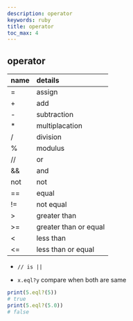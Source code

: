 ```yaml
---
description: operator
keywords: ruby
title: operator
toc_max: 4
---
```


## operator

| name | details      |
| :------------- | :------------- |
| =       | assign       |
|+|add|
|-|subtraction|
|*|multiplacation|
|/|division|
|%|modulus|
|//| or|
|&&|and|
|not|not|
|==|equal|
|!=|not equal|
|>|greater than|
|>=|greater than or equal|
|<| less than|
|<=|less than or equal|

* `// is ||`

* `x.eql?y` compare when both are same

```rb
print(5.eql?(5))
# true
print(5.eql?(5.0))
# false
```
